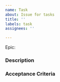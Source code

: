 ```yaml
---
name: Task
about: Issue for tasks
title: ''
labels: task
assignees: ''

---
```


Epic:

### Description


### Acceptance Criteria
